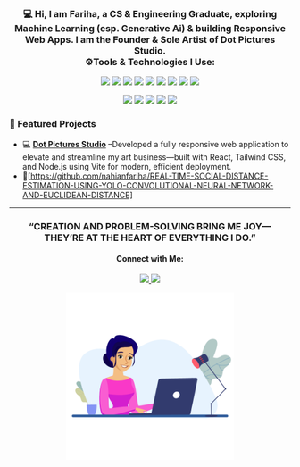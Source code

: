 <h3 align="center">💻 Hi, I am Fariha, a CS & Engineering Graduate, exploring Machine Learning (esp. Generative Ai) & building Responsive Web Apps. I am the Founder & Sole Artist of Dot Pictures Studio. <br>
⚙️Tools & Technologies I Use: </h3> 

<p align="center">
  <!-- Web & Programming Languages -->
  <img src="https://img.shields.io/badge/Python-3776AB?style=flat&logo=python&logoColor=white" />
  <img src="https://img.shields.io/badge/C-00599C?style=flat&logo=c&logoColor=white" />
  <img src="https://img.shields.io/badge/C++-00599C?style=flat&logo=c%2B%2B&logoColor=white" />
  <img src="https://img.shields.io/badge/JavaScript-F7DF1E?style=flat&logo=javascript&logoColor=black" />
  <img src="https://img.shields.io/badge/React-61DAFB?style=flat&logo=react&logoColor=black" />
  <img src="https://img.shields.io/badge/TailwindCSS-38BDF8?style=flat&logo=tailwind-css&logoColor=white" />
  <img src="https://img.shields.io/badge/Vite-646CFF?style=flat&logo=vite&logoColor=white" />
  <img src="https://img.shields.io/badge/Node.js-339933?style=flat&logo=node.js&logoColor=white" />
  <img src="https://img.shields.io/badge/Bootstrap-7952B3?style=flat&logo=bootstrap&logoColor=white" />
</p>

<p align="center">
  <!-- Machine Learning & Data -->
  <img src="https://img.shields.io/badge/TensorFlow-FF6F00?style=flat&logo=tensorflow&logoColor=white" />
  <img src="https://img.shields.io/badge/PyTorch-EE4C2C?style=flat&logo=pytorch&logoColor=white" />
  <img src="https://img.shields.io/badge/Scikit--Learn-F7931E?style=flat&logo=scikit-learn&logoColor=white" />
  <img src="https://img.shields.io/badge/Pandas-150458?style=flat&logo=pandas&logoColor=white" />
  <img src="https://img.shields.io/badge/OpenCV-5C3EE8?style=flat&logo=opencv&logoColor=white" />
</p>
<h3>💼 Featured Projects </h3>

- 💻 [**Dot Pictures Studio**](nahianfariha/github.io/dotpicturesstudio) –Developed a fully responsive web application to elevate and streamline my art business—built with React, Tailwind CSS, and Node.js using Vite for modern, efficient deployment.
- 🤖[https://github.com/nahianfariha/REAL-TIME-SOCIAL-DISTANCE-ESTIMATION-USING-YOLO-CONVOLUTIONAL-NEURAL-NETWORK-AND-EUCLIDEAN-DISTANCE]


---

<p align="center" style="font-family: 'Lato', sans-serif; font-style: normal; text-transform: uppercase;">
<h3 align="center"> “CREATION AND PROBLEM-SOLVING BRING ME JOY—THEY’RE AT THE HEART OF EVERYTHING I DO.” </h3>   <h4 align="center"> Connect with Me:</h4> 
</p>
<p align="center">
  <a href="https://www.linkedin.com/in/nahian-fariha/" target="_blank">
    <img src="https://img.shields.io/badge/LinkedIn-0077B5?style=flat&logo=linkedin&logoColor=white" />
  </a>
  <a href="mailto:nahianfariha.work@gmail.com">
    <img src="https://img.shields.io/badge/Gmail-D14836?style=flat&logo=gmail&logoColor=white" />
  </a>
</p>

<p align="center">
  <img src="giffff.gif" alt="Welcome GIF" width="300" />
</p>
